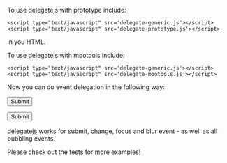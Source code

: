 To use delegatejs with prototype include:

	<script type="text/javascript" src='delegate-generic.js'></script>
	<script type="text/javascript" src='delegate-prototype.js'></script>

in you HTML.

To use delegatejs with mootools include:

	<script type="text/javascript" src='delegate-generic.js'></script>
	<script type="text/javascript" src='delegate-mootools.js'></script>


Now you can do event delegation in the following way:

<html>
	<head>
		<title>Event Delegation with Prototype</title>
		<script type="text/javascript" src='prototype.js'></script>
		<script type="text/javascript" src='delegate-generic.js'></script>
		<script type="text/javascript" src='delegate-prototype.js'></script>
		<script type="text/javascript">
			$('someDIV').delegate('submit', '.dont-submit', function(event){
				event.stop();
				alert('The form was not submitted!');
			});
		</script>
	</head>
	<body>
		<div id="someDIV">
			<form class="dont-submit">
				<input type="submit" value="Submit">
			</form>
			<form class="dont-submit">
				<input type="submit" value="Submit">
			</form>
		</div>
	</body>
</html>

delegatejs works for submit, change, focus and blur event - as well as all bubbling events.

Please check out the tests for more examples!

